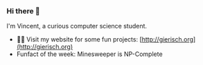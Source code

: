 ### Hi there 👋

I'm Vincent, a curious computer science student.
- 👨‍💻 Visit my website for some fun projects: [http://gierisch.org](http://gierisch.org)
- Funfact of the week: Minesweeper is NP-Complete

<!--
**Simple-codinger/Simple-codinger** is a ✨ _special_ ✨ repository because its `README.md` (this file) appears on your GitHub profile.

Here are some ideas to get you started:

- 🔭 I’m currently working on ...
- 🌱 I’m currently learning ...
- 👯 I’m looking to collaborate on ...
- 🤔 I’m looking for help with ...
- 💬 Ask me about ...
- 📫 How to reach me: ...
- 😄 Pronouns: ...
- ⚡ Fun fact: ...
-->
